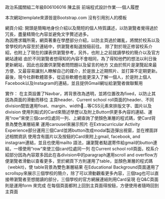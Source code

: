 政治系國關組二年級B06106016 陳孟辰
前端程式設計作業---個人履歷


本次網站template來源皆是Bootstrap.com 沒有引用別人的模板

網頁介紹:
開頭是簡略地身份介紹以及簡短的個人特質講述，以防瀏覽者覺得過於冗長，盡量精簡化內容並避免文字贅述過多。<br>
為因應求職所需，網頁著重在學歷部分介紹，以防主頁過於雜亂，將關於校系以及曾學校的內容至於連結中，供瀏覽者點選按鈕前往。
除了對於現正修習校系介紹，也附上了現在的課表供瀏覽參考，另外，也附上之前就讀學校的簡介以及官方網站連結
由於不同瀏覽者想得知的內容不會相同，為了得知他們的想法以利日後更新網站，因此也設置供瀏覽者問問題以及留言的地方
又由於照片是瀏覽起來最方便、又最容易讓別人瞭解自己的媒介，於是放上近期照片、並打算不定期更新。
最後，現今社群軟體眾多，從這些軟體也能更深入了解一個人，於是附上個人Facebook以及Instagram的連結，並且提供Gmail網址給瀏覽者做聯繫用

實作：
在主頁設置了Navbar，將背景改為透明，並將位置改為fixed，以防止其因為頁面的滑動而移位
主頁header、Current school roll頁面的header、不同division間皆運用float、margin、width...等CSS元素來排版文字、圖片以及division
使用列點式的Card來簡述學歷以及附上Button供更多內容的連結、運用“row“來使三個card位處同一列、上網查詢了使顏色漸層的程式碼，使Card背景為雙色漸層結果
運用carousel來展示照片
在Extracurricular Activity Experience部分運用三個Card並將button改成modal製造彈出視窗，並在裡面詳述相關資訊
使用含有圖片以及按鈕的Card來附上gmail, facebook, and instagram連結，並且也使用mailto 語法，讓瀏覽者點選寄件給gmail的button連結，一樣使用“row“來使三個card位處同一列
在Current school roll頁面，校系介紹部分因為內容眾多因此在各division中的paragraph運用scroll and overflow方便瀏覽者滑動以查看更多，至於網頁下方則運用了table，並顏色漸層的程式碼（webkit)，使 table背景為雙色漸層結果
在Educational Background頁面運用了scrollspy來展示三個學校的簡介，除了可以滑動觀看更多內容，三個tag也可以直接帶瀏覽者至想閱讀的部分，三個學校的官方網展連結則用Card呈現
在Q&C頁面則是運用form 來完成
在每個頁面都附上回到主頁面得按鈕，方便使用者隨時回到主頁面
